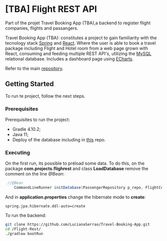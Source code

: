 # [TBA] Flight REST API

Part of the projet Travel Booking App (TBA),a backend to register flight companies, flights and passangers.

Travel Booking App (TBA): constitutes a project to gain familiarity with the tecnology stack [Spring](https://spring.io/) and [React](https://reactjs.org/). Where the user is able to book a travel package including Flight and Hotel room from a web page grown with React, consuming and feeding multiple REST API's, utilizing the [MySQL](https://www.mysql.com/) relational database. Includes a dashboard page using [ECharts](https://echarts.baidu.com/).

Refer to the main [repository](https://github.com/LucianaSerrao/travel-booking-app).

## Getting Started

To run te project, follow the next steps.

### Prerequisites

Prerequisites to run the project:

- Gradle 4.10.2;
- Java 11;
- Deploy of the database including in [this](https://github.com/LucianaSerrao/travel-booking-app) repo.

### Executing

On the first run, its possible to préload some data. To do this, on the package **com.projects.flighrest** and class **LoadDatabase** remove the comment on the line *@Bean*:

```Java
 //@Bean
    CommandLineRunner initDatabase(PassengerRepository p_repo, FlightCompanyRepository fc_repo, FlightRepository f_repo)
```

And in **application.properties** change the hibernate mode to **create**:

```properties
spring.jpa.hibernate.ddl-auto=create
```

To run the backend:

```bash
git clone https://github.com/LucianaSerrao/Travel-Booking-App.git
cd /Flight-Rest/
./gradlew bootRun
```
